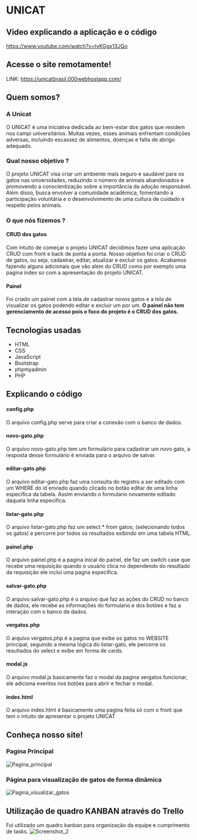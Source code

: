 # UNICAT
## Video explicando a aplicação e o código 
https://www.youtube.com/watch?v=tvKGgx13JQo
## Acesse o site remotamente!
LINK: https://unicatbrasil.000webhostapp.com/
## Quem somos?
### A Unicat
O UNICAT é uma iniciativa dedicada ao bem-estar dos gatos que residem nos campi universitários. Muitas vezes, esses animais enfrentam condições adversas, incluindo escassez de alimentos, doenças e falta de abrigo adequado.

### Qual nosso objetivo ?
O projeto UNICAT visa criar um ambiente mais seguro e saudável para os gatos nas universidades, reduzindo o número de animais abandonados e promovendo a conscientização sobre a importância da adoção responsável. Além disso, busca envolver a comunidade acadêmica, fomentando a participação voluntária e o desenvolvimento de uma cultura de cuidado e respeito pelos animais.

### O que nós fizemos ?
#### CRUD dos gatos
Com intuito de começar o projeto UNICAT decidimos fazer uma aplicação CRUD com front e back de ponta a ponta. Nosso objetivo foi criar o CRUD de gatos, ou seja, cadastrar, editar, atualizar e excluir os gatos. Acabamos fazendo alguns adicionais que vão alem do CRUD como por exemplo uma pagina index so com a apresentação do projeto UNICAT.
#### Painel
Foi criado um painel com a tela de cadastrar novos gatos e a tela de visualizar os gatos podendo editar e excluir um por um. <b>O painel não tem gerenciamento de acesso pois o foco do projeto é o CRUD dos gatos.</b>

## Tecnologias usadas
 - HTML
 - CSS
 - JavaScript
 - Bootstrap
 - phpmyadmin
 - PHP

## Explicando o código
#### config.php 
O arquivo config.php serve para criar a conexão com o banco de dados.
#### novo-gato.php
O arquivo novo-gato.php tem um formulário para cadastrar um novo gato, a resposta desse formulário é enviada para o arquivo de salvar.
#### editar-gato.php
O arquivo editar-gato.php faz uma consulta do registro a ser editado com um WHERE do id enviado quando clicado no botão editar de uma linha especifica da tabela. Assim enviando o formulario novamente editado daquela linha específica.
#### listar-gato.php
O arquivo listar-gato.php faz um select * from gatos; (selecionando todos os gatos) e percorre por todos os resultados exibindo em uma tabela HTML.
#### painel.php
O arquivo painel.php é a pagina inical do painel, ele faz um switch case que recebe uma requisição quando o usuário clica no <a> dependendo do resultado da requisição ele inclui uma pagna especifica.
#### salvar-gato.php
O arquivo salvar-gato.php é o arquivo que faz as ações do CRUD no banco de dados, ele recebe as informações do formulario e dos botões e faz a interação com o banco de dados.
#### vergatos.php
O arquivo vergatos.php é a pagina que exibe os gatos no WEBSITE principal, seguindo a mesma lógica do listar-gato, ele percorre os resultados do select e exibe em forma de cards.
#### modal.js
O arquivo modal.js basicamente faz o modal da pagina vergatos funcionar, ele adiciona eventos nos botões para abrir e fechar o modal.
#### index.html 
O arquivo index.html é basicamente uma pagina feita só com o front que tem o intuito de apresentar o projeto UNICAT


## Conheça nosso site!
### Pagina Principal
![Pagina_principal](https://github.com/keziaanjos/unicat/assets/143471255/ec5e1482-76c1-4ed8-8a07-ce512ea54d63)
### Página para visualização de gatos de forma dinâmica
![Pagina_visualizar_gatos](https://github.com/keziaanjos/unicat/assets/139996272/5b5f3cab-a26b-4cb9-92c8-45ec28c348f0)

## Utilização de quadro KANBAN através do Trello
Foi utilizado um quadro kanban para organização da equipe e cumprimento de tasks.
![Screenshot_2](https://github.com/keziaanjos/unicat/assets/139996272/fc9bf11e-a70c-4a73-adc0-8c7e9cc2c9c7)
